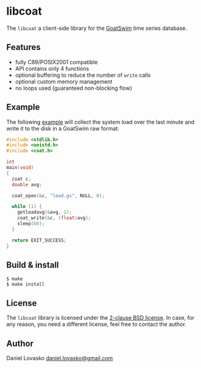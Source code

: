 # libcoat
The `libcoat` a client-side library for the
[GoatSwim](https://github.com/lovasko/goat) time series database.

## Features
* fully C89/POSIX2001 compatible
* API contains only 4 functions
* optional buffering to reduce the number of `write` calls
* optional custom memory management
* no loops used (guaranteed non-blocking flow)

## Example
The following [example](examples/load.c) will collect the system load over
the last minute and write it to the disk in a GoatSwim raw format:

```c
#include <stdlib.h>
#include <unistd.h>
#include <coat.h>

int
main(void)
{
  coat c;
  double avg;

  coat_open(&c, "load.gs", NULL, 0);

  while (1) {
    getloadavg(&avg, 1);
    coat_write(&c, (float)avg);
    sleep(60);
  }

  return EXIT_SUCCESS;
}
```

## Build & install
```
$ make
$ make install
```

## License
The `libcoat` library is licensed under the [2-clause BSD
license](LICENSE). In case, for any reason, you need a different license,
feel free to contact the author.

## Author
Daniel Lovasko <daniel.lovasko@gmail.com>

